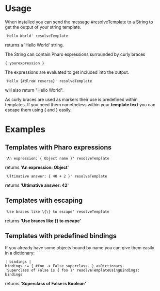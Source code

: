 # Usage

When installed you can send the message #resolveTemplate to a String to get the output of your string template.

```Smalltalk
'Hello World' resolveTemplate  
```
returns a 'Hello World' string.

The String can contain Pharo expressions surrounded by curly braces 

```
{ yourexpression }
```
The expressions are evaluated to get included into the output.

```Smalltalk
'Hello {#dlroW reverse}' resolveTemplate  
```
will also return "Hello World".

As curly braces are used as markers their use is predefined within templates. If you need them nonetheless within your **template text** you can escape them using \{ and \} easily. 

# Examples
## Templates with Pharo expressions

```Smalltalk
'An expression: { Object name }' resolveTemplate 
```
returns **'An expression: Object'**

```Smalltalk
'Ultimative answer: { 40 + 2 }' resolveTemplate
```
returns **'Ultimative answer: 42'**

## Templates with escaping

```Smalltalk
'Use braces like \{\} to escape' resolveTemplate
```
returns **'Use braces like {} to escape'**

## Templates with predefined bindings

If you already have some objects bound by name you can give them easily in a dictionary: 

```Smalltalk
| bindings |
bindings := { #foo -> False superclass. } asDictionary.
'Superclass of False is { foo }' resolveTemplateUsingBindings: bindings
```
returns **'Superclass of False is Boolean'**
